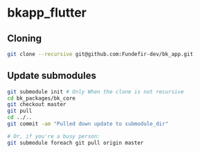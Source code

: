 # bkapp_flutter

## Cloning

```sh
git clone --recursive git@github.com:Fundefir-dev/bk_app.git
```

## Update submodules

```sh
git submodule init # Only When the clone is not recursive
cd bk_packages/bk_core
git checkout master
git pull
cd ../..
git commit -am "Pulled down update to submodule_dir"

# Or, if you're a busy person:
git submodule foreach git pull origin master
```
